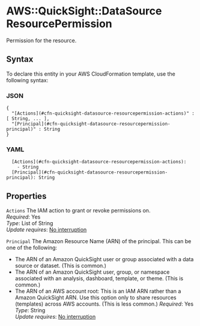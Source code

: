 # AWS::QuickSight::DataSource ResourcePermission<a name="aws-properties-quicksight-datasource-resourcepermission"></a>

Permission for the resource\.

## Syntax<a name="aws-properties-quicksight-datasource-resourcepermission-syntax"></a>

To declare this entity in your AWS CloudFormation template, use the following syntax:

### JSON<a name="aws-properties-quicksight-datasource-resourcepermission-syntax.json"></a>

```
{
  "[Actions](#cfn-quicksight-datasource-resourcepermission-actions)" : [ String, ... ],
  "[Principal](#cfn-quicksight-datasource-resourcepermission-principal)" : String
}
```

### YAML<a name="aws-properties-quicksight-datasource-resourcepermission-syntax.yaml"></a>

```
  [Actions](#cfn-quicksight-datasource-resourcepermission-actions):
    - String
  [Principal](#cfn-quicksight-datasource-resourcepermission-principal): String
```

## Properties<a name="aws-properties-quicksight-datasource-resourcepermission-properties"></a>

`Actions` <a name="cfn-quicksight-datasource-resourcepermission-actions"></a>
The IAM action to grant or revoke permissions on\.  
_Required_: Yes  
_Type_: List of String  
_Update requires_: [No interruption](https://docs.aws.amazon.com/AWSCloudFormation/latest/UserGuide/using-cfn-updating-stacks-update-behaviors.html#update-no-interrupt)

`Principal` <a name="cfn-quicksight-datasource-resourcepermission-principal"></a>
The Amazon Resource Name \(ARN\) of the principal\. This can be one of the following:

- The ARN of an Amazon QuickSight user or group associated with a data source or dataset\. \(This is common\.\)
- The ARN of an Amazon QuickSight user, group, or namespace associated with an analysis, dashboard, template, or theme\. \(This is common\.\)
- The ARN of an AWS account root: This is an IAM ARN rather than a Amazon QuickSight ARN\. Use this option only to share resources \(templates\) across AWS accounts\. \(This is less common\.\)
  _Required_: Yes  
  _Type_: String  
  _Update requires_: [No interruption](https://docs.aws.amazon.com/AWSCloudFormation/latest/UserGuide/using-cfn-updating-stacks-update-behaviors.html#update-no-interrupt)
